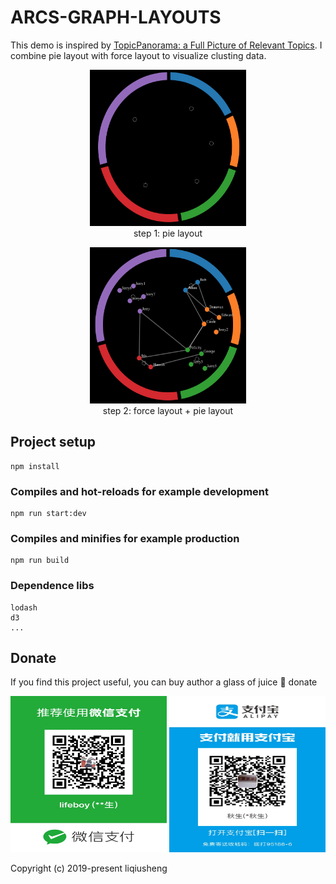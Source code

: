 # ARCS-GRAPH-LAYOUTS
This demo is inspired by [TopicPanorama: a Full Picture of Relevant Topics](http://www.shixialiu.com/publications/TopicPanorama/paper.pdf).
I combine pie layout with force layout to visualize clusting data.

<p align="center">
  <img width="250" height= "250" src="./static/step-1.png">
  </br>
  step 1: pie layout
</p>
<p align="center">
  <img width="250" height= "250" src="./static/step-2.png">
</br>
  step 2: force layout + pie layout
</p>

## Project setup
```
npm install
```

### Compiles and hot-reloads for example development
```
npm run start:dev
```

### Compiles and minifies for example production
```
npm run build
```
### Dependence libs
```
lodash
d3
...
```

## Donate

If you find this project useful, you can buy author a glass of juice :tropical_drink:
donate
<p align="center">
 <img width="250" height= "250" src="./static/wechat.jpeg">
 <img width="250" height= "250" src="./static/zhifubao.jpeg">
</p>

Copyright (c) 2019-present liqiusheng
